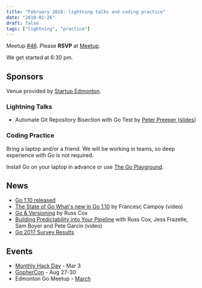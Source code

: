 ```yaml
---
title: "February 2018: lightning talks and coding practice"
date: "2018-02-26"
draft: false
tags: ["lightning", "practice"]
---
```

Meetup [#46](https://github.com/edmontongo/presentations/issues/77). Please **RSVP** at [Meetup](https://www.meetup.com/startupedmonton/events/ddzwmnyxdbjc/).

We get started at 6:30 pm.

## Sponsors

Venue provided by [Startup Edmonton](https://www.startupedmonton.com/).

### Lightning Talks

- Automate Git Repository Bisection with Go Test by [Peter Preeper
  ](https://github.com/ppreeper) ([slides](https://talks.godoc.org/github.com/edmontongo/presentations/2018-02/automate_gitbisect/automate_bisection.slide#1))

### Coding Practice

Bring a laptop and/or a friend. We will be working in teams, so deep experience with Go is not required.

Install Go on your laptop in advance or use [The Go Playground](https://play.golang.org).

## News

- [Go 1.10 released](https://golang.org/doc/go1.10)
- [The State of Go What's new in Go 1.10](https://www.youtube.com/watch?v=iR7LPAXWfmw) by Francesc Campoy (video)
- [Go & Versioning](https://research.swtch.com/vgo) by Russ Cox
- [Building Predictability into Your Pipeline](https://www.youtube.com/watch?v=sbrZfPgNmfw) with Russ Cox, Jess Frazelle, Sam Boyer and Pete Garcin (video)
- [Go 2017 Survey Results](https://blog.golang.org/survey2017-results)

## Events

- [Monthly Hack Day](https://www.meetup.com/startupedmonton/events/247059538/) - Mar 3
- [GopherCon](https://www.gophercon.com/) - Aug 27-30
- Edmonton Go Meetup - [March](/meetup/2018-03/)
